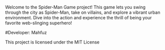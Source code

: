 Welcome to the Spider-Man Game project! This game lets you swing through the city as Spider-Man, take on villains, and explore a vibrant urban environment. Dive into the action and experience the thrill of being your favorite web-slinging superhero!

#Developer: Mahfuz

This project is licensed under the MIT License
